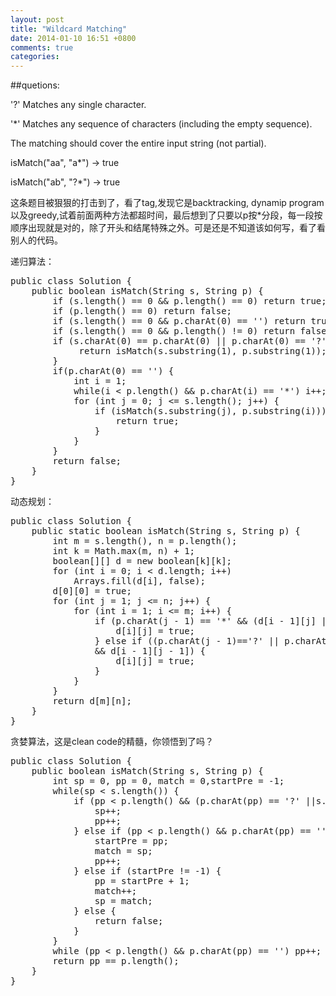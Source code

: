 ```yaml
---
layout: post
title: "Wildcard Matching"
date: 2014-01-10 16:51 +0800
comments: true
categories:
---
```


##quetions:



'?' Matches any single character.

'*' Matches any sequence of characters (including the empty sequence).

The matching should cover the entire input string (not partial).

isMatch("aa", "a*") → true

isMatch("ab", "?*") → true

<!-- more -->

这条题目被狠狠的打击到了，看了tag,发现它是backtracking, dynamip program以及greedy,试着前面两种方法都超时间，最后想到了只要以p按*分段，每一段按顺序出现就是对的，除了开头和结尾特殊之外。可是还是不知道该如何写，看了看别人的代码。

递归算法：

<pre class = "prettyprint">
public class Solution {
    public boolean isMatch(String s, String p) {
        if (s.length() == 0 && p.length() == 0) return true;
        if (p.length() == 0) return false;
        if (s.length() == 0 && p.charAt(0) == '') return true;
        if (s.length() == 0 && p.length() != 0) return false;
        if (s.charAt(0) == p.charAt(0) || p.charAt(0) == '?') {
             return isMatch(s.substring(1), p.substring(1));
        }
        if(p.charAt(0) == '') {
            int i = 1;
            while(i < p.length() && p.charAt(i) == '*') i++;
            for (int j = 0; j <= s.length(); j++) {
                if (isMatch(s.substring(j), p.substring(i))) {
                    return true;
                }
            }
        }
        return false;
    }
}
</pre>

动态规划：

<pre class = "prettyprint">
public class Solution {
    public static boolean isMatch(String s, String p) {
        int m = s.length(), n = p.length();
        int k = Math.max(m, n) + 1;
        boolean[][] d = new boolean[k][k];
        for (int i = 0; i < d.length; i++)
            Arrays.fill(d[i], false);
        d[0][0] = true;
        for (int j = 1; j <= n; j++) {
            for (int i = 1; i <= m; i++) {
                if (p.charAt(j - 1) == '*' && (d[i - 1][j] || d[i][j-1])) {
                    d[i][j] = true;
                } else if ((p.charAt(j - 1)=='?' || p.charAt(j-1) == s.charAt(i - 1))
                && d[i - 1][j - 1]) {
                    d[i][j] = true;
                }
            }
        }
        return d[m][n];
    }
}
</pre>

贪婪算法，这是clean code的精髓，你领悟到了吗？
<pre class = "prettyprint">
public class Solution {
    public boolean isMatch(String s, String p) {
        int sp = 0, pp = 0, match = 0,startPre = -1;
        while(sp < s.length()) {
            if (pp < p.length() && (p.charAt(pp) == '?' ||s.charAt(sp) == p.charAt(pp))) {
                sp++;
                pp++;
            } else if (pp < p.length() && p.charAt(pp) == '') {
                startPre = pp;
                match = sp;
                pp++;
            } else if (startPre != -1) {
                pp = startPre + 1;
                match++;
                sp = match;
            } else {
                return false;
            }
        }
        while (pp < p.length() && p.charAt(pp) == '') pp++;
        return pp == p.length();
    }
}
</pre>
